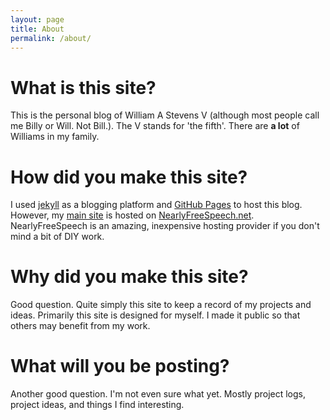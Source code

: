 ```yaml
---
layout: page
title: About
permalink: /about/
---
```

# What is this site?
This is the personal blog of William A Stevens V (although most people call me Billy or Will. Not Bill.). The V stands for 'the fifth'. There are **a lot** of Williams in my family.

# How did you make this site?
I used [jekyll](http://jekyllrb.com/) as a blogging platform and [GitHub Pages](https://pages.github.com/) to host this blog. However, my [main site](http://www.wastevensv.com/) is hosted on [NearlyFreeSpeech.net](https://www.nearlyfreespeech.net/). NearlyFreeSpeech is an amazing, inexpensive hosting provider if you don't mind a bit of DIY work.

# Why did you make this site?
Good question. Quite simply this site to keep a record of my projects and ideas. Primarily this site is designed for myself. I made it public so that others may benefit from my work.

# What will you be posting?
Another good question. I'm not even sure what yet. Mostly project logs, project ideas, and things I find interesting.
